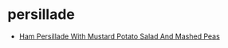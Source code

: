 # persillade

 * [Ham Persillade With Mustard Potato Salad And Mashed Peas](index/h/ham-persillade-with-mustard-potato-salad-and-mashed-peas-243208.json)
